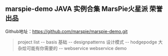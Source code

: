 ## marspie-demo JAVA 实例合集 MarsPie火星派 荣誉出品
Github地址：https://github.com/marspie/marspie-demo.git

> project list
> -- basis  基础
> -- designpatterns 设计模式
> -- hodgepodge 大杂烩可能有你需要的
> -- webservice webservice demo
